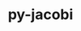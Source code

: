 ---
title: "py-jacobi"
layout: cache
categories: [package, develop]
meta: {"compilers": ["none"], "num_specs": 4, "num_specs_by_stack": {"hep": 4, "root": 4}, "oss": ["ubuntu22.04"], "platforms": ["linux"], "stacks": ["hep", "root"], "targets": ["x86_64_v3"], "versions": ["0.9.2"]}
spec_details: [{"compiler": "none", "hash": "tiew4k3ccsdw6zkf5bwfdwlyaxp5xku5", "os": "ubuntu22.04", "platform": "linux", "size": "-", "stacks": ["hep", "root"], "target": "x86_64_v3", "variants": ["build_system=python_pip"], "versions": ["0.9.2"]}, {"compiler": "none", "hash": "x2apm74hcgix3ymv4qbaiphq62gjywes", "os": "ubuntu22.04", "platform": "linux", "size": "-", "stacks": ["hep", "root"], "target": "x86_64_v3", "variants": ["build_system=python_pip"], "versions": ["0.9.2"]}, {"compiler": "none", "hash": "zd6dc6jn2epcde5fkzfhnvwdeytbslzs", "os": "ubuntu22.04", "platform": "linux", "size": "-", "stacks": ["hep", "root"], "target": "x86_64_v3", "variants": ["build_system=python_pip"], "versions": ["0.9.2"]}, {"compiler": "none", "hash": "zrgwqddwgvm4vene6pnonsg54sw7onk7", "os": "ubuntu22.04", "platform": "linux", "size": "-", "stacks": ["hep", "root"], "target": "x86_64_v3", "variants": ["build_system=python_pip"], "versions": ["0.9.2"]}]
---